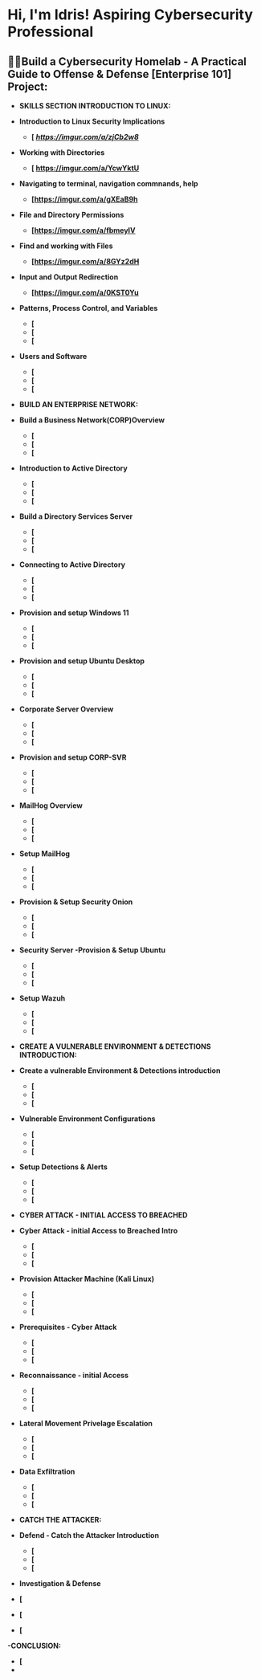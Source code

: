 <h1>Hi, I'm Idris! Aspiring Cybersecurity Professional</a>

<h2>👨‍💻Build a Cybersecurity Homelab - A Practical Guide to Offense & Defense [Enterprise 101]
  Project:</h2>
  
- <b>SKILLS SECTION INTRODUCTION TO LINUX:
  
- <b>Introduction to Linux Security Implications</b>
  - [ <b><i>https://imgur.com/a/zjCb2w8</b></i>
  
- <b>Working with Directories </b>
  - [ https://imgur.com/a/YcwYktU
    
- <b>Navigating to terminal, navigation commnands, help</b>
  - [https://imgur.com/a/gXEaB9h
- <b>File and Directory Permissions</b>
  - [https://imgur.com/a/fbmeyIV
    
- <b>Find and working with Files<b>
  - [https://imgur.com/a/8GYz2dH
  
- <b>Input and Output Redirection<b>
  - [https://imgur.com/a/0KST0Yu
- <b>Patterns, Process Control, and Variables<b>
  - [
  - [
  - [
- <b>Users and Software<b>
  - [
  - [
  - [
- <b>BUILD AN ENTERPRISE NETWORK:
- <b>Build a Business Network(CORP)Overview<b>
  - [
  - [
  - [
- <b>Introduction to Active Directory<b>
  - [
  - [
  - [
- <b>Build a Directory Services Server<b>
  - [
  - [
  - [
- <b>Connecting to Active Directory<b>
  - [
  - [
  - [
- <b> Provision and setup Windows 11<b>
  - [
  - [
  - [
- <b>Provision and setup Ubuntu Desktop<b>
  - [
  - [
  - [
- <b>Corporate Server Overview<b>
  - [
  - [
  - [
- <b>Provision and setup CORP-SVR<b>
  - [
  - [
  - [
- <b>MailHog Overview<b>
  - [
  - [
  - [
- <b>Setup MailHog<b>
  - [
  - [
  - [
- <b>Provision & Setup Security Onion<b>
  - [
  - [
  - [
- <b>Security Server -Provision & Setup Ubuntu<b>
  - [
  - [
  - [
- <b>Setup Wazuh<b>
  - [
  - [
  - [

- <b>CREATE A VULNERABLE ENVIRONMENT & DETECTIONS INTRODUCTION:

- <b>Create a vulnerable Environment & Detections introduction<b>
  - [
  - [
  - [
- <b>Vulnerable Environment Configurations<b>
  - [
  - [
  - [
- <b>Setup Detections & Alerts<b>
  - [
  - [
  - [

- <b>CYBER ATTACK - INITIAL ACCESS TO BREACHED

- <b>Cyber Attack - initial Access to Breached Intro<b>
   - [
   - [
   - [
- <b>Provision Attacker Machine (Kali Linux)<b>
   - [
   - [
   - [
- <b>Prerequisites - Cyber Attack<b>
   - [
   - [
   - [
- <b>Reconnaissance - initial Access<b>
   - [
   - [
   - [
- <b>Lateral Movement Privelage Escalation<b>
   - [
   - [
   - [
- <b>Data Exfiltration<b>
  - [
  - [
  - [

- <b>CATCH THE ATTACKER:

- <b>Defend - Catch the Attacker Introduction<b>
  - [
  - [
  - [
- <b>Investigation & Defense<b>
 - [
 - [
 - [

-<b>CONCLUSION:
 - [
 - 


<h2></h2>

